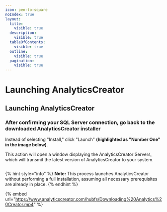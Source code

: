 ```yaml
---
icon: pen-to-square
noIndex: true
layout:
  title:
    visible: true
  description:
    visible: true
  tableOfContents:
    visible: true
  outline:
    visible: true
  pagination:
    visible: true
---
```


# Launching AnalyticsCreator

## Launching AnalyticsCreator

### **After confirming your SQL Server connection, go back to the downloaded AnalyticsCreator installer**

Instead of selecting "Install," click "Launch" **(highlighted as "Number One" in the image below)**.&#x20;

This action will open a window displaying the AnalyticsCreator Servers, which will transmit the latest version of AnalyticsCreator to your system.

<figure><img src="https://www.analyticscreator.com/hs-fs/hubfs/Canva%20images/Download%20Page%20AnalyticsCreator.png?width=1920&#x26;height=1080&#x26;name=Download%20Page%20AnalyticsCreator.png" alt=""><figcaption></figcaption></figure>

{% hint style="info" %}
**Note:** This process launches AnalyticsCreator without performing a full installation, assuming all necessary prerequisites are already in place.
{% endhint %}



{% embed url="https://www.analyticscreator.com/hubfs/Downloading%20Analytics%20Creator.mp4" %}



